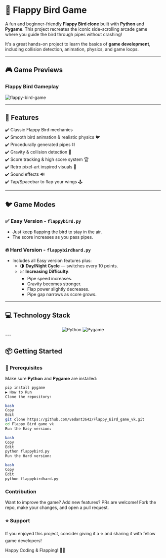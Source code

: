 # 🐤 Flappy Bird Game 

A fun and beginner-friendly **Flappy Bird clone** built with **Python** and **Pygame**. This project recreates the iconic side-scrolling arcade game where you guide the bird through pipes without crashing!

It's a great hands-on project to learn the basics of **game development**, including collision detection, animation, physics, and game loops.

---

## 🎮 Game Previews

### Flappy Bird Gameplay

![flappy-bird-game](https://github.com/user-attachments/assets/b242b42e-bd78-492f-a5ce-ac883c4e239d)


---

## 🚀 Features

✔️ Classic Flappy Bird mechanics  
✔️ Smooth bird animation & realistic physics 🐦  
✔️ Procedurally generated pipes ⛓️  
✔️ Gravity & collision detection 🌌  
✔️ Score tracking & high score system 🏆  
✔️ Retro pixel-art inspired visuals 🎨  
✔️ Sound effects 🔊  
✔️ Tap/Spacebar to flap your wings 🕹️  

---

## 🐦 Game Modes

### ✅ **Easy Version** - `flappybird.py`
- Just keep flapping the bird to stay in the air.
- The score increases as you pass pipes.

### 🔥 **Hard Version** - `flappybirdhard.py`
- Includes all Easy version features plus:
  - 🌗 **Day/Night Cycle** — switches every 10 points.
  - 📈 **Increasing Difficulty**:
    - Pipe speed increases.
    - Gravity becomes stronger.
    - Flap power slightly decreases.
    - Pipe gap narrows as score grows.

---

## 💻 Technology Stack
<div align="center"> <img src="https://img.shields.io/badge/Python-3776AB?style=for-the-badge&logo=python&logoColor=white" alt="Python"> <img src="https://img.shields.io/badge/Pygame-FF7F00?style=for-the-badge&logo=pygame&logoColor=white" alt="Pygame"> </div>
---

## 📦 Getting Started

### 🔧 Prerequisites

Make sure **Python** and **Pygame** are installed:

```bash
pip install pygame
▶️ How to Run
Clone the repository:

bash
Copy
Edit
git clone https://github.com/vedant3642/Flappy_Bird_game_vk.git
cd Flappy_Bird_game_vk
Run the Easy version:

bash
Copy
Edit
python flappybird.py
Run the Hard version:

bash
Copy
Edit
python flappybirdhard.py

```

### Contribution
Want to improve the game? Add new features? PRs are welcome! Fork the repo, make your changes, and open a pull request.

### ⭐ Support
If you enjoyed this project, consider giving it a ⭐ and sharing it with fellow game developers!

Happy Coding & Flapping! 🎉🐤


